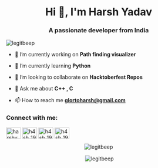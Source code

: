 <h1 align="center">Hi 👋, I'm Harsh Yadav</h1>
<h3 align="center">A passionate developer from India</h3>

<p align="left"> <img src="https://komarev.com/ghpvc/?username=legitbeep" alt="legitbeep" /> </p>

- 🔭 I’m currently working on **Path finding visualizer**

- 🌱 I’m currently learning **Python**

- 👯 I’m looking to collaborate on **Hacktoberfest Repos**

- 💬 Ask me about **C++ , C**

- 📫 How to reach me **glortoharsh@gmail.com**

<p align="left">
<h3 align="left">Connect with me:</h3>
<a href="https://www.codechef.com/users/harshyadav19" target="blank"><img align="center" src="https://cdn.jsdelivr.net/npm/simple-icons@3.1.0/icons/codechef.svg" alt="harshyadav19" height="30" width="40" /></a>
<a href="https://codeforces.com/profile/h4sh_19" target="blank"><img align="center" src="https://cdn.jsdelivr.net/npm/simple-icons@3.0.1/icons/codeforces.svg" alt="h4sh_19" height="30" width="40" /></a>
<a href="https://www.leetcode.com/h4sh_19" target="blank"><img align="center" src="https://cdn.jsdelivr.net/npm/simple-icons@3.0.1/icons/leetcode.svg" alt="h4sh_19" height="30" width="40" /></a>
<a href="https://www.hackerearth.com/h4sh_19" target="blank"><img align="center" src="https://cdn.jsdelivr.net/npm/simple-icons@3.0.1/icons/hackerearth.svg" alt="h4sh_19" height="30" width="40" /></a>
</p>

<p align="center"><img align="center" src="https://github-readme-stats.vercel.app/api/top-langs/?username=legitbeep&layout=compact" alt="legitbeep" /></p>

<p align="center">&nbsp;<img align="center" src="https://github-readme-stats.vercel.app/api?username=legitbeep&show_icons=true" alt="legitbeep" /></p>
